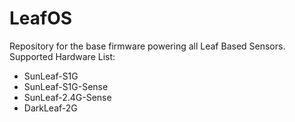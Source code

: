# LeafOS
Repository for the base firmware powering all Leaf Based Sensors.
Supported Hardware List:
- SunLeaf-S1G
- SunLeaf-S1G-Sense
- SunLeaf-2.4G-Sense
- DarkLeaf-2G
